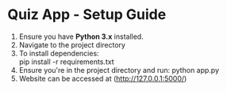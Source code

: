 # Quiz App - Setup Guide

1. Ensure you have **Python 3.x** installed.
2. Navigate to the project directory
3. To install dependencies:<br>pip install -r requirements.txt
4. Ensure you're in the project directory and run: python app.py
5. Website can be accessed at (http://127.0.0.1:5000/)
